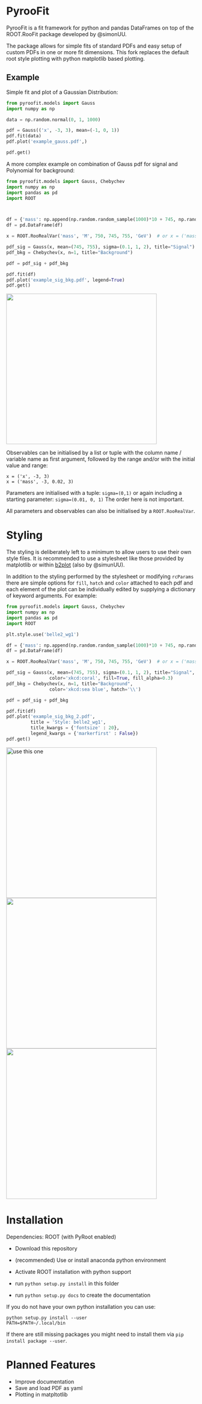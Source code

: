 PyrooFit
========

PyrooFit is a fit framework for python and pandas DataFrames on top of the ROOT.RooFit package developed by @simonUU.

The package allows for simple fits of standard PDFs and easy setup of custom PDFs in one or more fit dimensions. This fork replaces the default root style plotting with python matplotlib based plotting.

Example
-------

Simple fit and plot of a Gaussian Distribution:

```python
from pyroofit.models import Gauss
import numpy as np

data = np.random.normal(0, 1, 1000)

pdf = Gauss(('x', -3, 3), mean=(-1, 0, 1))
pdf.fit(data)
pdf.plot('example_gauss.pdf',)

pdf.get()

```

A more complex example on combination of Gauss pdf for signal and Polynomial for background:

```python
from pyroofit.models import Gauss, Chebychev
import numpy as np
import pandas as pd
import ROOT



df = {'mass': np.append(np.random.random_sample(1000)*10 + 745, np.random.normal(750, 1, 1000))}
df = pd.DataFrame(df)

x = ROOT.RooRealVar('mass', 'M', 750, 745, 755, 'GeV')  # or x = ('mass', 745, 755)

pdf_sig = Gauss(x, mean=(745, 755), sigma=(0.1, 1, 2), title="Signal")
pdf_bkg = Chebychev(x, n=1, title="Background")

pdf = pdf_sig + pdf_bkg

pdf.fit(df)
pdf.plot('example_sig_bkg.pdf', legend=True)
pdf.get()

```

<img src="http://desy.de/~hohmann/example_sig_bkg.png" width="400" height="400">


Observables can be initialised by a list or tuple with the column name / variable name as first argument, followed
by the range and/or with the initial value and range:
```
x = ('x', -3, 3)
x = ('mass', -3, 0.02, 3)
```

Parameters are initialised with a tuple: `sigma=(0,1)`
or again including a starting parameter: `sigma=(0.01, 0, 1)`
The order here is not important.

All parameters and observables can also be initialised by a `ROOT.RooRealVar`.

Styling
============

The styling is deliberately left to a minimum to allow users to use their own style files. It is recommended to use a stylesheet like those provided by matplotlib or within [b2plot](https://github.com/simonUU/b2plot) (also by @simunUU).

In addition to the styling performed by the stylesheet or modifying `rcParams` there are simple options for `fill`, `hatch` and `color` attached to each pdf and each element of the plot can be individually edited by supplying a dictionary of keyword arguments. For example:

```python
from pyroofit.models import Gauss, Chebychev
import numpy as np
import pandas as pd
import ROOT

plt.style.use('belle2_wg1')

df = {'mass': np.append(np.random.random_sample(1000)*10 + 745, np.random.normal(750, 1, 1000))}
df = pd.DataFrame(df)

x = ROOT.RooRealVar('mass', 'M', 750, 745, 755, 'GeV')  # or x = ('mass', 745, 755)

pdf_sig = Gauss(x, mean=(745, 755), sigma=(0.1, 1, 2), title="Signal",
                color='xkcd:coral', fill=True, fill_alpha=0.3)
pdf_bkg = Chebychev(x, n=1, title="Background",
                color='xkcd:sea blue', hatch='\\')

pdf = pdf_sig + pdf_bkg

pdf.fit(df)
pdf.plot('example_sig_bkg_2.pdf',
         title = 'Style: belle2_wg1',
         title_kwargs = {'fontsize' : 20},
         legend_kwargs = {'markerfirst' : False})
pdf.get()

```
<img src="http://desy.de/~hohmann/example_sig_bkg_2.png" width="400" height="400" alt="use this one">
<img src="http://desy.de/~hohmann/example_sig_bkg_3.png" width="400" height="400">
<img src="http://desy.de/~hohmann/example_sig_bkg_4.png" width="400" height="400">


Installation
============

Dependencies: ROOT (with PyRoot enabled)


* Download this repository

* (recommended) Use or install anaconda python environment

* Activate ROOT installation with python support

* run ``python setup.py install`` in this folder

* run ``python setup.py docs`` to create the documentation

If you do not have your own python installation you can use:
```
python setup.py install --user
PATH=$PATH~/.local/bin
```
If there are still missing packages you might need to install them via
`pip install package --user`.



Planned Features
================

- Improve documentation
- Save and load PDF as yaml
- Plotting in matpltotlib
